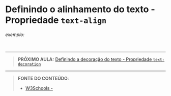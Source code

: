 # Definindo o alinhamento do texto - Propriedade `text-align`





###### exemplo:

``` css
```





***

> **PRÓXIMO AULA:** [Definindo a decoração do texto - Propriedade `text-decoration`](../8.3-text-decoration)

***


> **FONTE DO CONTEÚDO**:
>
> - [W3Schools - ]()
